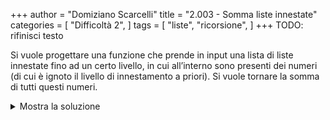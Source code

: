 +++
author = "Domiziano Scarcelli"
title = "2.003 - Somma liste innestate"
categories = [
    "Difficoltà 2",
]
tags = [
    "liste",
    "ricorsione",
]
+++
TODO: rifinisci testo

Si vuole progettare una funzione che prende in input una lista di liste innestate fino ad un certo livello, in cui all’interno sono presenti dei numeri (di cui è ignoto il livello di innestamento a priori). Si vuole tornare la somma di tutti questi numeri.

<details>
<summary>Mostra la soluzione</summary>

```python
def somma_lista(lista, risultato=0):
    # Caso base
    if len(lista) == 0:
        return risultato # Ritorna il risultato in caso non c'è più nulla da esplorare
    
    elemento = lista[0]

    # Passo ricorsivo
    if type(elemento) is list:
        risultato = esplora_lista(elemento, risultato) # Esplora la lista innestataa
    else:
        risultato += elemento # Aggiunge elemento al risultato solo se non è una lista
    return somma_lista(lista[1:], risultato) # Continua la somma nel resto della lista

```

</details>

